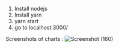  1. Install nodejs
 2. Install yarn
 3. yarn start
 4. go to localhost:3000/


 Screenshots of charts :
 ![Screenshot (160)](https://user-images.githubusercontent.com/129867708/229832323-a8431939-4d6d-45f6-bca3-ee72c08f8896.png)
